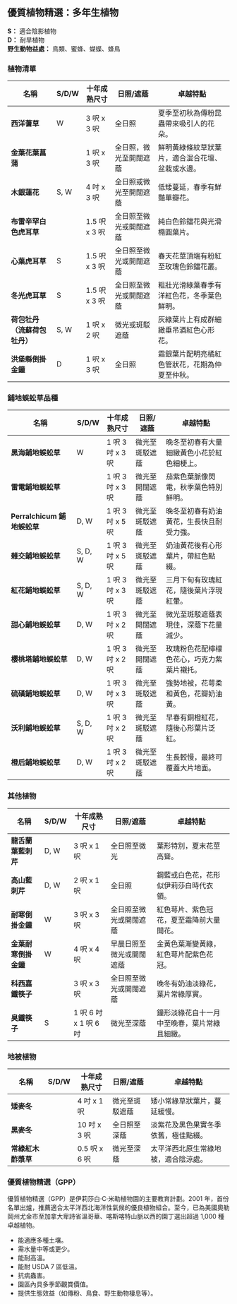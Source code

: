 ## 優質植物精選：多年生植物

**S：** 適合陰影植物  
**D：** 耐旱植物  
**野生動物益處：** 鳥類、蜜蜂、蝴蝶、蜂鳥

### 植物清單

| 名稱                             | S/D/W   | 十年成熟尺寸       | 日照/遮蔭                       | 卓越特點                                                                 |
|----------------------------------|---------|-------------------|-------------------------------|-------------------------------------------------------------------------|
| **西洋蓍草**                      | W       | 3 呎 x 3 呎         | 全日照                         | 夏季至初秋為傳粉昆蟲帶來吸引人的花朵。                                 |
| **金葉花葉菖蒲**                  |         | 1 呎 x 3 呎         | 全日照，微光至開闊遮蔭           | 鮮明黃綠條紋草狀葉片，適合混合花壇、盆栽或水邊。                       |
| **木銀蓮花**                      | S, W    | 4 吋 x 3 呎         | 全日照或微光至開闊遮蔭           | 低矮蔓延，春季有鮮豔單瓣花。                                           |
| **布雷辛罕白色虎耳草**            |         | 1.5 呎 x 3 呎       | 全日照至微光或開闊遮蔭           | 純白色鈴鐺花與光滑橢圓葉片。                                           |
| **心葉虎耳草**                    | S       | 1.5 呎 x 3 呎       | 全日照至微光或開闊遮蔭           | 春天花莖頂端有粉紅至玫瑰色鈴鐺花叢。                                   |
| **冬光虎耳草**                    | S       | 1.5 呎 x 3 呎       | 全日照至微光或開闊遮蔭           | 粗壯光滑綠葉春季有洋紅色花，冬季葉色鮮明。                             |
| **荷包牡丹（流蘇荷包牡丹）**      | S, W    | 1 呎 x 2 呎         | 微光或斑駁遮蔭                   | 灰綠葉片上有成群細緻垂吊酒紅色心形花。                                 |
| **洪堡縣倒掛金鐘**                | D       | 1 呎 x 3 呎         | 全日照                         | 霜銀葉片配明亮橘紅色管狀花，花期為仲夏至仲秋。                         |

### 鋪地蜈蚣草品種

| 名稱                             | S/D/W   | 十年成熟尺寸       | 日照/遮蔭                   | 卓越特點                                                                 |
|----------------------------------|---------|-------------------|----------------------------|-------------------------------------------------------------------------|
| **黑海鋪地蜈蚣草**                | W       | 1 呎 3 吋 x 3 呎    | 微光至斑駁遮蔭               | 晚冬至初春有大量細緻黃色小花於紅色細梗上。                             |
| **雷電鋪地蜈蚣草**                |         | 1 呎 3 吋 x 3 呎    | 微光至開闊遮蔭               | 茄紫色葉脈像閃電，秋季葉色特別鮮明。                                   |
| **Perralchicum 鋪地蜈蚣草**       | D, W    | 1 呎 3 吋 x 5 呎    | 微光至斑駁遮蔭               | 晚冬至初春有奶油黃花，生長快且耐受力強。                               |
| **雜交鋪地蜈蚣草**                | S, D, W | 1 呎 3 吋 x 5 呎    | 微光至斑駁遮蔭               | 奶油黃花後有心形葉片，帶紅色點綴。                                     |
| **紅花鋪地蜈蚣草**                | S, D, W | 1 呎 3 吋 x 3 呎    | 微光至斑駁遮蔭               | 三月下旬有玫瑰紅花，隨後葉片浮現紅暈。                                 |
| **甜心鋪地蜈蚣草**                | D, W    | 1 呎 3 吋 x 2 呎    | 微光至開闊遮蔭               | 微光至斑駁遮蔭表現佳，深蔭下花量減少。                                 |
| **櫻桃塔鋪地蜈蚣草**              | D, W    | 1 呎 3 吋 x 2 呎    | 微光至開闊遮蔭               | 玫瑰粉色花配檸檬色花心，巧克力紫葉片襯托。                             |
| **硫磺鋪地蜈蚣草**                | D, W    | 1 呎 3 吋 x 3 呎    | 微光至斑駁遮蔭               | 強勢地被，花萼柔和黃色，花瓣奶油黃。                                   |
| **沃利鋪地蜈蚣草**                | S, D, W | 1 呎 3 吋 x 2 呎    | 微光至斑駁遮蔭               | 早春有銅橙紅花，隨後心形葉片泛紅。                                     |
| **橙后鋪地蜈蚣草**                | D, W    | 1 呎 3 吋 x 2 呎    | 微光至斑駁遮蔭               | 生長較慢，最終可覆蓋大片地面。                                         |

### 其他植物

| 名稱                             | S/D/W   | 十年成熟尺寸       | 日照/遮蔭                       | 卓越特點                                                                 |
|----------------------------------|---------|-------------------|-------------------------------|-------------------------------------------------------------------------|
| **龍舌蘭葉藍刺芹**                | D, W    | 3 呎 x 1 呎         | 全日照至微光                   | 葉形特別，夏末花莖高聳。                                               |
| **高山藍刺芹**                    | D, W    | 2 呎 x 1 呎         | 全日照                         | 鋼藍或白色花，花形似伊莉莎白時代衣領。                                 |
| **耐寒倒掛金鐘**                  | W       | 3 呎 x 3 呎         | 全日照至微光或開闊遮蔭           | 紅色萼片、紫色冠花，夏至霜降前大量開花。                               |
| **金葉耐寒倒掛金鐘**              | W       | 4 呎 x 4 呎         | 早晨日照至微光或開闊遮蔭         | 金黃色葉漸變黃綠，紅色萼片配紫色花冠。                                 |
| **科西嘉鐵筷子**                  |         | 3 呎 x 3 呎         | 全日照至微光或開闊遮蔭           | 晚冬有奶油淡綠花，葉片常綠厚實。                                       |
| **臭鐵筷子**                      | S       | 1 呎 6 吋 x 1 呎 6 吋| 微光至深蔭                       | 鐘形淡綠花自十一月中至晚春，葉片常綠且細緻。                           |

### 地被植物

| 名稱                             | S/D/W   | 十年成熟尺寸       | 日照/遮蔭                   | 卓越特點                                                                 |
|----------------------------------|---------|-------------------|----------------------------|-------------------------------------------------------------------------|
| **矮麥冬**                        |         | 4 吋 x 1 呎         | 微光至斑駁遮蔭               | 矮小常綠草狀葉片，蔓延緩慢。                                           |
| **黑麥冬**                        |         | 10 吋 x 3 呎        | 全日照至深蔭                 | 淡紫花及黑色果實冬季依舊，極佳點綴。                                   |
| **常綠紅木酢漿草**                |         | 0.5 呎 x 6 呎       | 微光至深蔭                   | 太平洋西北原生常綠地被，適合陰涼處。                                   |

### 優質植物精選（GPP）

優質植物精選（GPP）是伊莉莎白·C·米勒植物園的主要教育計劃。2001 年，首份名單出爐，推薦適合太平洋西北海洋性氣候的優良植物組合。至今，已為美國奧勒岡州尤金市至加拿大卑詩省溫哥華、喀斯喀特山脈以西的園丁選出超過 1,000 種卓越植物。


- 能適應多種土壤。
- 需水量中等或更少。
- 能耐高溫。
- 能耐 USDA 7 區低溫。
- 抗病蟲害。
- 園區內具多季節觀賞價值。
- 提供生態效益（如傳粉、鳥食、野生動物棲息等）。
